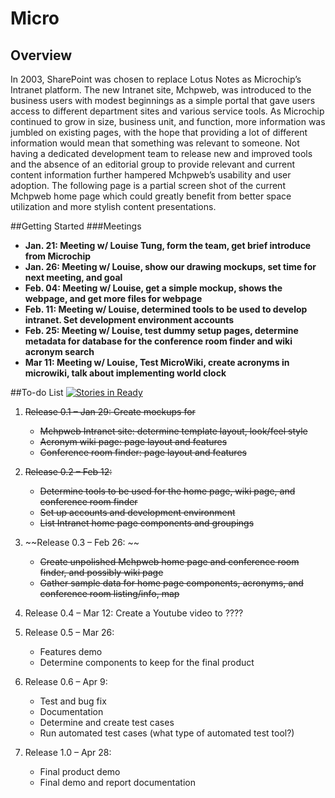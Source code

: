 
# Micro

## Overview
In 2003, SharePoint was chosen to replace Lotus Notes as Microchip’s Intranet platform. The new Intranet site, Mchpweb, was introduced to the business users with modest beginnings as a simple portal that gave users access to different department sites and various service tools. As Microchip continued to grow in size, business unit, and function, more information was jumbled on existing pages, with the hope that providing a lot of different information would mean that something was relevant to someone. Not having a dedicated development team to release new and improved tools and the absence of an editorial group to provide relevant and current content information further hampered Mchpweb’s usability and user adoption. The following page is a partial screen shot of the current Mchpweb home page which could greatly benefit from better space utilization and more stylish content presentations.

##Getting Started 
###Meetings

* **Jan. 21: Meeting w/ Louise Tung, form the team, get brief introduce from Microchip**
* **Jan. 26: Meeting w/ Louise, show our drawing mockups, set time for next meeting, and goal**
* **Feb. 04: Meeting w/ Louise, get a simple mockup, shows the webpage, and get more files for webpage**
* **Feb. 11: Meeting w/ Louise, determined tools to be used to develop intranet. Set development environment    accounts**
* **Feb. 25: Meeting w/ Louise, test dummy setup pages, determine metadata for database for the conference room finder and wiki acronym search**
* **Mar 11: Meeting w/ Louise, Test MicroWiki, create acronyms in microwiki, talk about implementing world clock**

    
   
##To-do List [![Stories in Ready](https://badge.waffle.io/francisz2/micro.png?label=ready&title=Ready)](https://waffle.io/francisz2/micro)
1. ~~Release 0.1 – Jan 29: Create mockups for~~
    * ~~Mchpweb Intranet site: determine template layout, look/feel style~~
    * ~~Acronym wiki page: page layout and features~~
    * ~~Conference room finder: page layout and features~~
2. ~~Release 0.2 – Feb 12:~~ 
    * ~~Determine tools to be used for the home page, wiki page, and conference room finder~~ 
    * ~~Set up accounts and development environment~~ 
    * ~~List Intranet home page components and groupings~~ 

3. ~~Release 0.3 – Feb 26: ~~
    * ~~Create unpolished Mchpweb home page and conference room finder, and possibly wiki page~~
    * ~~Gather sample data for home page components, acronyms, and conference room listing/info, map~~ 

4. Release 0.4 – Mar 12: Create a Youtube video to ???? 

5. Release 0.5 – Mar 26: 
    * Features demo
    * Determine components to keep for the final product

6. Release 0.6 – Apr 9: 
    * Test and bug fix
    * Documentation
    * Determine and create test cases
    * Run automated test cases (what type of automated test tool?) 

7. Release 1.0 – Apr 28:
    * Final product demo
    * Final demo and report documentation 
